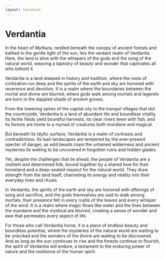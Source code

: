 ```yaml
---
layout: location
---
```

# Verdantia

In the heart of Mythara, nestled beneath the canopy of ancient forests and bathed in the gentle light of the sun, lies the verdant realm of Verdantia. Here, the land is alive with the whispers of the gods and the song of the natural world, weaving a tapestry of beauty and wonder that captivates all who behold it.

Verdantia is a land steeped in history and tradition, where the roots of civilization run deep and the spirits of the earth and sky are honored with reverence and devotion. It is a realm where the boundaries between the mortal and divine are blurred, where gods walk among mortals and legends are born in the dappled shade of ancient groves.

From the towering spires of the capital city to the tranquil villages that dot the countryside, Verdantia is a land of abundant life and boundless vitality. Its fertile fields yield bountiful harvests, its clear rivers teem with fish, and its forests are home to a myriad of creatures both mundane and magical.

But beneath its idyllic surface, Verdantia is a realm of contrasts and contradictions. Its lush landscapes are tempered by the ever-present specter of danger, as wild beasts roam the untamed wilderness and ancient mysteries lie waiting to be uncovered in forgotten ruins and hidden glades.

Yet, despite the challenges that lie ahead, the people of Verdantia are a resilient and determined folk, bound together by a shared love for their homeland and a deep-seated respect for the natural world. They draw strength from the land itself, channeling its energy and vitality into their everyday lives and rituals.

In Verdantia, the spirits of the earth and sky are honored with offerings of song and sacrifice, and the gods themselves are said to walk among mortals, their presence felt in every rustle of the leaves and every whisper of the wind. It is a realm where magic flows like water and the lines between the mundane and the mystical are blurred, creating a sense of wonder and awe that permeates every aspect of life.

For those who call Verdantia home, it is a place of endless beauty and boundless potential, where the mysteries of the natural world are waiting to be unlocked and the wonders of the divine are waiting to be discovered. And as long as the sun continues to rise and the forests continue to flourish, the spirit of Verdantia will endure, a testament to the enduring power of nature and the resilience of the human spirit.